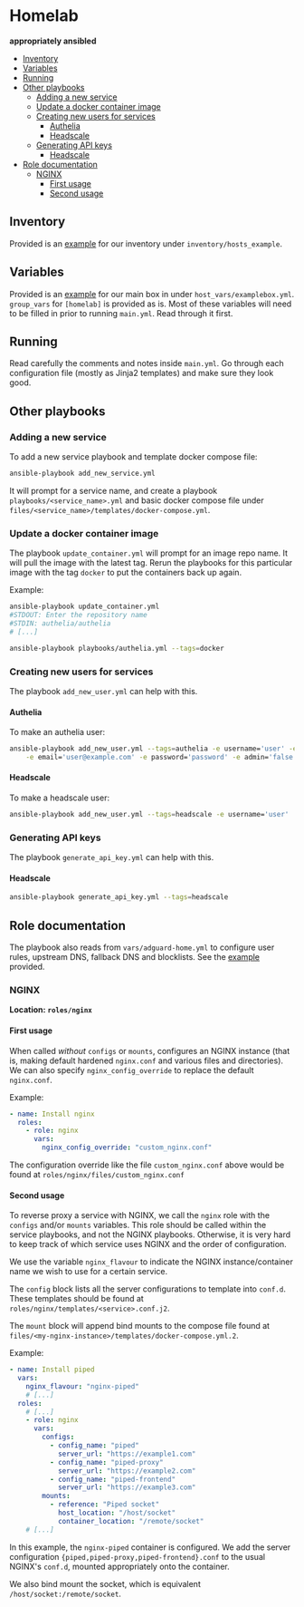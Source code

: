 # Homelab

**appropriately ansibled**

<!-- mdformat-toc start --slug=github --no-anchors --maxlevel=6 --minlevel=2 -->

- [Inventory](#inventory)
- [Variables](#variables)
- [Running](#running)
- [Other playbooks](#other-playbooks)
  - [Adding a new service](#adding-a-new-service)
  - [Update a docker container image](#update-a-docker-container-image)
  - [Creating new users for services](#creating-new-users-for-services)
    - [Authelia](#authelia)
    - [Headscale](#headscale)
  - [Generating API keys](#generating-api-keys)
    - [Headscale](#headscale-1)
- [Role documentation](#role-documentation)
  - [NGINX](#nginx)
    - [First usage](#first-usage)
    - [Second usage](#second-usage)

<!-- mdformat-toc end -->

## Inventory

Provided is an [example](./inventory/hosts_example) for our inventory under `inventory/hosts_example`.

## Variables

Provided is an [example](./host_vars/examplebox.yml) for our main box in under `host_vars/examplebox.yml`.
`group_vars` for `[homelab]` is provided as is. Most of these variables will need to
be filled in prior to running `main.yml`. Read through it first.

## Running

Read carefully the comments and notes inside `main.yml`. Go through each configuration
file (mostly as Jinja2 templates) and make sure they look good.

## Other playbooks

### Adding a new service

To add a new service playbook and template docker compose file:

```bash
ansible-playbook add_new_service.yml
```

It will prompt for a service name, and create a playbook
`playbooks/<service_name>.yml` and basic docker compose file under
`files/<service_name>/templates/docker-compose.yml`.

### Update a docker container image

The playbook `update_container.yml` will prompt for an image repo name. It will
pull the image with the latest tag. Rerun the playbooks for this particular
image with the tag `docker` to put the containers back up again.

Example:

```bash
ansible-playbook update_container.yml
#STDOUT: Enter the repository name
#STDIN: authelia/authelia
# [...]

ansible-playbook playbooks/authelia.yml --tags=docker
```

### Creating new users for services

The playbook `add_new_user.yml` can help with this.

#### Authelia

To make an authelia user:

```bash
ansible-playbook add_new_user.yml --tags=authelia -e username='user' -e display_name='User' \
    -e email='user@example.com' -e password='password' -e admin='false'
```

#### Headscale

To make a headscale user:

```bash
ansible-playbook add_new_user.yml --tags=headscale -e username='user'
```

### Generating API keys

The playbook `generate_api_key.yml` can help with this.

#### Headscale

```bash
ansible-playbook generate_api_key.yml --tags=headscale
```

## Role documentation

The playbook also reads from `vars/adguard-home.yml` to configure user rules,
upstream DNS, fallback DNS and blocklists. See the
[example](./vars/adguard-home_example.yml) provided.

### NGINX

**Location: `roles/nginx`**

#### First usage

When called _without_ `configs` or `mounts`, configures an NGINX
instance (that is, making default hardened `nginx.conf` and various files and
directories). We can also specify `nginx_config_override` to replace the
default `nginx.conf`.

Example:

```yaml
- name: Install nginx
  roles:
    - role: nginx
      vars:
        nginx_config_override: "custom_nginx.conf"
```

The configuration override like the file `custom_nginx.conf` above would be
found at `roles/nginx/files/custom_nginx.conf`

#### Second usage

To reverse proxy a service with NGINX, we call the `nginx` role with the
`configs` and/or `mounts` variables. This role should be called within the
service playbooks, and not the NGINX playbooks. Otherwise, it is very hard to
keep track of which service uses NGINX and the order of configuration.

We use the variable `nginx_flavour` to indicate the NGINX instance/container
name we wish to use for a certain service.

The `config` block lists all the server configurations to template into
`conf.d`. These templates should be found at
`roles/nginx/templates/<service>.conf.j2`.

The `mount` block will append bind mounts to the compose file found at
`files/<my-nginx-instance>/templates/docker-compose.yml.2`.

Example:

```yaml
- name: Install piped
  vars:
    nginx_flavour: "nginx-piped"
    # [...]
  roles:
    # [...]
    - role: nginx
      vars:
        configs:
          - config_name: "piped"
            server_url: "https://example1.com"
          - config_name: "piped-proxy"
            server_url: "https://example2.com"
          - config_name: "piped-frontend"
            server_url: "https://example3.com"
        mounts:
          - reference: "Piped socket"
            host_location: "/host/socket"
            container_location: "/remote/socket"
    # [...]
```

In this example, the `nginx-piped` container is configured. We add the server
configuration `{piped,piped-proxy,piped-frontend}.conf` to the usual NGINX's
`conf.d`, mounted appropriately onto the container.

We also bind mount the socket, which is equivalent `/host/socket:/remote/socket`.
